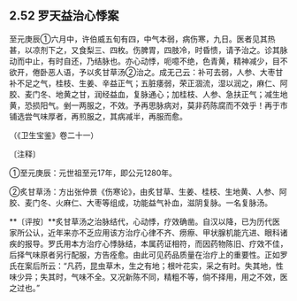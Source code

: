 ## 2.52 罗天益治心悸案

至元庚辰①六月中，许伯威五旬有四，中气本弱，病伤寒，九日。医者见其热甚，以凉剂下之，又食梨三、四枚。伤脾胃，四肢冷，时昏愦，请予治之。诊其脉动而中止，有时自还，乃结脉也。亦心动悸，呃噫不绝，色青黄，精神减少，目不欲开，倦卧恶人语，予以炙甘草汤②治之。成无己云：补可去弱，人参、大枣甘补不足之气，桂枝、生姜、辛益正气；五脏痿弱，荣正涸流，湿以润之，麻仁、阿胶、麦门冬、地黄之甘，润经益血，复脉通心；加桂枝、人参、急扶正气；减生地黄，恐损阳气。剉一两服之，不效。予再思脉病对，莫非药陈腐而不效乎！再于市铺选尝气味厚者，再煎服之，其病减半，再服而愈。

（《卫生宝鉴》卷二十一）

〔注释〕

①至元庚辰：元世祖至元17年，即公元1280年。

②炙甘草汤：方出张仲景《伤寒论》，由炙甘草、生姜、桂枝、生地黄、人参、阿胶、麦门冬、火麻仁、大枣等组成，功能益气补血，滋阴复脉。一名复脉汤。

**〔评按〕**炙甘草汤之治脉结代，心动悸，疗效确凿。自汉以降，已为历代医家所公认，近年来亦不乏应用该方治疗心律不齐、痨瘵、甲状腺机能亢进、眼科诸疾的报导。罗氏用本方治疗心悸脉结，本属药证相符，而因药物陈旧、疗效不佳，后择气味原者另行配服，方告痊愈。由此可见药品质量在治疗上的重要性。正如罗氏在案后所云：“凡药，昆虫草木，生之有地；根叶花实，采之有时。失其地，性味少异；失其时，气味不全。又况新陈不同，精粗不等，倘不择用，用之不效，医之过也。”
